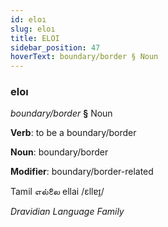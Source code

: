 ```yaml
---
id: eloı
slug: eloı
title: ELOI
sidebar_position: 47
hoverText: boundary/border § Noun
---
```


### eloı

*boundary/border* **§** Noun

**Verb**: to be a boundary/border

**Noun**: boundary/border

**Modifier**: boundary/border-related

Tamil எல்லை ellai /ɛllɐɪ̯/

*Dravidian Language Family*